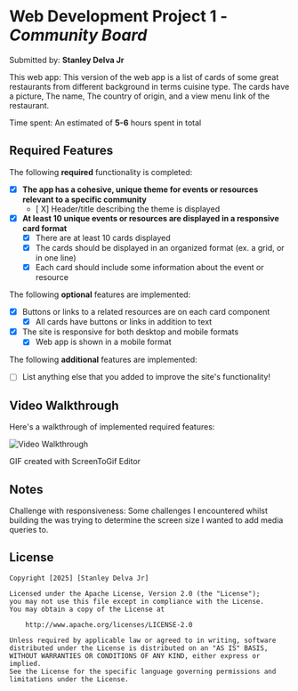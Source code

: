 # Web Development Project 1 - _Community Board_

Submitted by: **Stanley Delva Jr**

This web app: This version of the web app is a list of cards of some great restaurants from different background in terms cuisine type. The cards have a picture, The name, The country of origin, and a view menu link of the restaurant.

Time spent: An estimated of **5-6** hours spent in total

## Required Features

The following **required** functionality is completed:

-   [x] **The app has a cohesive, unique theme for events or resources relevant to a specific community**
    -   [ X] Header/title describing the theme is displayed
-   [x] **At least 10 unique events or resources are displayed in a responsive card format**
    -   [x] There are at least 10 cards displayed
    -   [x] The cards should be displayed in an organized format (ex. a grid, or in one line)
    -   [x] Each card should include some information about the event or resource

The following **optional** features are implemented:

-   [x] Buttons or links to a related resources are on each card component
    -   [x] All cards have buttons or links in addition to text
-   [x] The site is responsive for both desktop and mobile formats
    -   [x] Web app is shown in a mobile format

The following **additional** features are implemented:

-   [ ] List anything else that you added to improve the site's functionality!

## Video Walkthrough

Here's a walkthrough of implemented required features:

<img src='walkthrough.gif' title='Video Walkthrough' width='' alt='Video Walkthrough' />

<!-- Replace this with whatever GIF tool you used! -->

GIF created with ScreenToGif Editor

<!-- Recommended tools:
[Kap](https://getkap.co/) for macOS
[ScreenToGif](https://www.screentogif.com/) for Windows
[peek](https://github.com/phw/peek) for Linux. -->

## Notes

Challenge with responsiveness:
Some challenges I encountered whilst building the was trying to determine the screen size I wanted to add media queries to.

## License

    Copyright [2025] [Stanley Delva Jr]

    Licensed under the Apache License, Version 2.0 (the "License");
    you may not use this file except in compliance with the License.
    You may obtain a copy of the License at

        http://www.apache.org/licenses/LICENSE-2.0

    Unless required by applicable law or agreed to in writing, software
    distributed under the License is distributed on an "AS IS" BASIS,
    WITHOUT WARRANTIES OR CONDITIONS OF ANY KIND, either express or implied.
    See the License for the specific language governing permissions and
    limitations under the License.
